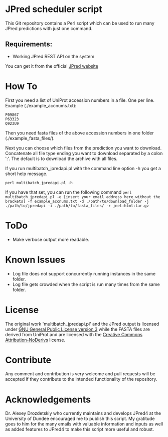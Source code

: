 # JPred scheduler script

This Git repository contains a Perl script which can be used to run many JPred predictions with just one command.


## Requirements:

* Working JPred REST API on the system

You can get it from the official [JPred website](http://www.compbio.dundee.ac.uk/jpred4/api.shtml)

# How To

First you need a list of UniProt accession numbers in a file. One per line. Example (./example_accnums.txt):

    P09867
    P63323
    Q923U9

Then you need fasta files of the above accession numbers in one folder (./example\_fasta\_files/).

Next you can choose which files from the prediction you want to download. Concatenate all file type ending you want to download separated by a colon ':'. The default is to download the archive with all files.

If you run multibatch\_jpredapi.pl with the command line option -h you get a short help message.

`perl multibatch_jpredapi.pl -h`

If you have that set, you can run the following command
`perl multibatch_jpredapi.pl -e [insert your email address here without the brackets] -f example_accnums.txt -d ./path/to/download_folder -j ./path/to/jpredapi -i ./path/to/fasta_files/ -r jnet:html:tar.gz`


# ToDo

* Make verbose output more readable.


# Known Issues

* Log file does not support concurrently running instances in the same folder.
* Log file gets crowded when the script is run many times from the same folder.


# License

The original work 'multibatch_jpredapi.pl' and the JPred output is licensed under [GNU General Public License version 3](http://www.gnu.org/licenses/gpl-3.0.html) while the FASTA files are derived from UniProt and are licensed with the [Creative Commons Attribution-NoDerivs](https://creativecommons.org/licenses/by-nd/3.0/) license.


# Contribute

Any comment and contribution is very welcome and pull requests will be accepted if they contribute to the intended functionality of the repository.


# Acknowledgements

Dr. Alexey Drozdetskiy who currently maintains and develops JPred4 at the University of Dundee encouraged me to publish this script. My gratitude goes to him for the many emails with valuable information and inputs as well as added features to JPred4 to make this script more useful and robust.

